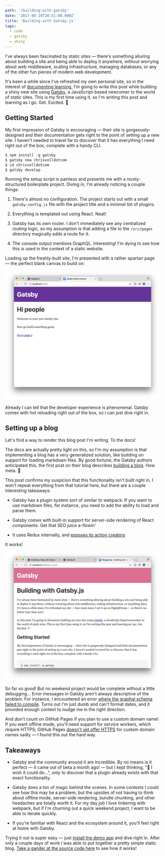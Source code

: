 ```yaml
---
path: '/building-with-gatsby'
date: '2017-08-19T20:51:00.000Z'
title: 'Building with Gatsby.js'
tags:
  - code
  - gatsby
  - shiny
---
```


I've always been fascinated by static sites — there's something alluring about building a site and being able to deploy it anywhere, without worrying about web middleware, scaling infrastructure, managing databases, or any of the other fun pieces of modern web development.

It's been a while since I've refreshed my own personal site, so in the interest of [documenting learning](https://academy.realm.io/posts/droidcon-boston-chiu-ki-chan-how-to-be-an-android-expert/), I'm going to write this post while building a shiny new site using [Gatsby](https://www.gatsbyjs.org/), a JavaScript-based newcomer to the world of static sites. This is my first time using it, so I'm writing this post and learning as I go. Get. Excited. 🎉


## Getting Started

My first impression of Gatsby is encouraging — their site is gorgeously-designed and their documentation gets right to the point of setting up a new site. I haven't needed to travel far to discover that it has everything I need right out of the box, complete with a handy CLI.

```
$ npm install -g gatsby
$ gatsby new chrisvolldotcom
$ cd chrisvolldotcom
$ gatsby develop
```

Running the setup script is painless and presents me with a nicely-structured boilerplate project. Diving in, I'm already noticing a couple things:

1. There's almost no configuration. The project starts out with a small `gatsby-config.js` file with the project title and a minimal list of plugins.

2. Everything is templated out using React. Neat!

3. Gatsby has its own router. I don't immediately see any centralized routing logic, so my assumption is that adding a file to the `/src/pages` directory magically adds a route for it.

4. The console output mentions GraphQL. Interesting! I'm dying to see how this is used in the context of a static website.

Loading up the freshly-built site, I'm presented with a rather spartan page — the perfect blank canvas to build on:

![Screenshot of the default Gatsby boilerplate homepage](./images/screen-1.png)

Already I can tell that the developer experience is phenomenal. Gatsby comes with hot reloading right out of the box, so I can just dive right in.


## Setting up a blog

Let's find a way to render this blog post I'm writing. To the docs!

The docs are actually pretty light on this, so I'm my assumption is that implementing a blog has a very generalized solution, like building on support for loading markdown files. By good fortune, the Gatsby authors anticipated this, the first post on their blog describes [building a blog](https://www.gatsbyjs.org/blog/2017-07-19-creating-a-blog-with-gatsby/). How meta. 🤘

This post confirms my suspicion that this functionality isn't built right in. I won't repeat everything from that tutorial here, but there are a couple interesting takeaways:

- Gatsby has a plugin system sort of similar to webpack. If you want to use markdown files, for instance, you need to add the ability to load and parse them.

- Gatsby comes with built-in support for server-side rendering of React components. Get that SEO juice a-flowin'

- It uses Redux internally, and [exposes its action creators](https://www.gatsbyjs.org/docs/bound-action-creators/)

It works!

![Screenshot of this very blog post being rendered within the Gatsby demo page](./images/screen-2.png)

So far so good! But no weekend project would be complete without a little debugging... Error messages in Gatsby aren't always descriptive of the problem. For instance, I encountered an error [where the graphql schema failed to compile](https://github.com/gatsbyjs/gatsby/issues/1567). Turns out I'm just dumb and can't format dates, and it provided enough context to nudge me in the right direction.

And don't count on GitHub Pages if you plan to use a custom domain name! If you want offline mode, you'll need support for service workers, which require HTTPS; GitHub Pages [doesn't yet offer HTTPS](https://github.com/isaacs/github/issues/156) for custom domain names sadly — I found this out the hard way.

## Takeaways

- Gatsby and the community around it are incredible. By no means is it perfect — it came out of beta a month ago! — but I kept thinking, "🤔 I wish it could do...", only to discover that a plugin already exists with that exact functionality.

- Gatsby does a ton of magic behind the scenes. In some contexts I could see how this may be a problem, but the upsides of not having to think about offline mode, server-side rendering, bundle chunking, and other headaches are totally worth it. For my day job I love tinkering with webpack, but if I'm churning out a quick weekend project, I want to be able to iterate quickly.

- If you're familiar with React and the ecosystem around it, you'll feel right at home with Gatsby.

Trying it out is super easy — just [install the demo app](https://www.gatsbyjs.org/docs/) and dive right in. After only a couple days of work I was able to put together a pretty simple static blog. [Take a gander at the source code here](https://github.com/chrisvoll/chrisvolldotcom) to see how it works!
